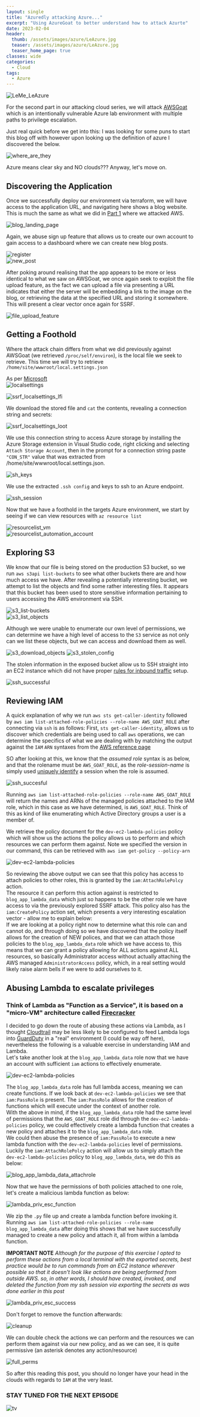 ```yaml
---
layout: single
title: "Azuredly attacking Azure..."
excerpt: "Using AzureGoat to better understand how to attack Azurte"
date: 2023-02-04
header:
  thumb: /assets/images/azure/LeAzure.jpg
  teaser: /assets/images/azure/LeAzure.jpg
  teaser_home_page: true
classes: wide
categories:
  - Cloud
tags:
  - Azure
---
```



![LeMe_LeAzure](/assets/images/azure/LeAzure.jpg)

For the second part in our attacking cloud series, we will attack [AWSGoat](https://github.com/ine-labs/AzureGoat) which is an intentionally vulnerable Azure lab environment with multiple paths to privilege escalation.   

Just real quick before we get into this: I was looking for some puns to start this blog off with however upon looking up the definition of azure I discovered the below.  

![where_are_they](/assets/images/azure/where_are_the_clouds.jpg)  

Azure means clear sky and NO clouds??? Anyway, let's move on.  


## Discovering the Application

Once we successfully deploy our environment via terraform, we will have access to the application URL, and navigating here shows a blog website. This is much the same as what we did in [Part 1](https://kymb0.github.io/IAM-attacking-AWS-rn/) where we attacked AWS.  

![blog_landing_page](/assets/images/azure/blog.jpg)

Again, we abuse sign up feature that allows us to create our own account to gain access to a dashboard where we can create new blog posts.  

![register](/assets/images/azure/signup.jpg)  
![new_post](/assets/images/azure/newpost.jpg)  

After poking around realising that the app appears to be more or less identical to what we saw on AWSGoat, we once again seek to exploit the file upload feature, as the fact we can upload a file via presenting a URL indicates that either the server will be embedding a link to the image on the blog, or retrieving the data at the specified URL and storing it somewhere. This will present a clear vector once again for SSRF.  

![file_upload_feature](/assets/images/AWS_1/fileupload.jpg)  

## Getting a Foothold

Where the attack chain differs from what we did previously against AWSGoat (we retrieved `/proc/self/environ`), is the local file we seek to retrieve. This time we will try to retrieve `/home/site/wwwroot/local.settings.json`  

As per [Microsoft](https://learn.microsoft.com/en-us/azure/azure-functions/functions-develop-local#local-settings-file)  
![localsettings](/assets/images/azure/local_settings.jpg)  

![ssrf_localsettings_lfi](/assets/images/azure/ssrf_local_settings.jpg)  

We download the stored file and `cat` the contents, revealing a connection string and secrets:  

![ssrf_localsettings_loot](/assets/images/azure/ssrf_local_settings_loot.jpg)    

We use this connection string to access Azure storage by installing the Azure Storage extension in Visual Studio code, right clicking and selecting `Attach Storage Account`, then in the prompt for a connection string paste `"CON_STR"` value that was extracted from /home/site/wwwroot/local.settings.json.  

![sh_keys](/assets/images/azure/ssh_keys.jpg)  

We use the extracted `.ssh config` and keys to ssh to an Azure endpoint.

![ssh_session](/assets/images/azure/ssh_as_justin.jpg)  

Now that we have a foothold in the targets Azure environment, we start by seeing if we can view resources with `az resource list`

![resourcelist_vm](/assets/images/azure/get_vmname_princ_id.jpg)  
![resourcelist_automation_account](/assets/images/azure/owner_princ_id.jpg)   


## Exploring S3

We know that our file is being stored on the production S3 bucket, so we run `aws s3api list-buckets` to see what other buckets there are and how much access we have. After revealing a potentially interesting bucket, we attempt to list the objects and find some rather interesting files. It appears that this bucket has been used to store sensitive information pertaining to users accessing the AWS environment via SSH.

![s3_list-buckets](/assets/images/AWS_1/s3_enum_dev_bucket.jpg)  
![s3_list_objects](/assets/images/AWS_1/s3_list_objects_loot.jpg)  

Although we were unable to enumerate our own level of permissions, we can determine we have a high level of access to the `S3` service as not only can we list these objects, but we can access and download them as well.

![s3_download_objects](/assets/images/AWS_1/s3_download_loot.jpg)
![s3_stolen_config](/assets/images/AWS_1/ssh_config.jpg)

The stolen information in the exposed bucket allow us to SSH straight into an EC2 instance which did not have proper [rules for inbound traffic](https://docs.aws.amazon.com/AWSEC2/latest/UserGuide/authorizing-access-to-an-instance.html) setup.  

![ssh_successful](/assets/images/AWS_1/ssh_successful.jpg)

## Reviewing IAM

A quick explanation of why we run `aws sts get-caller-identity` followed by `aws iam list-attached-role-policies --role-name AWS_GOAT_ROLE` after connecting via `ssh` is as follows: First, `sts get-caller-identity`, allows us to discover which credentials are being used to call `aws` operations, we can determine the specifics of what we are dealing with by matching the output against the `IAM` `ARN` syntaxes from the [AWS reference page](https://docs.aws.amazon.com/IAM/latest/UserGuide/reference_identifiers.html)

SO after looking at this, we know that the _assumed role_ syntax is as below, and that the rolename must be `AWS_GOAT_ROLE`, as the _role-session-name_ is simply used [uniquely identify](https://docs.aws.amazon.com/cli/latest/reference/sts/assume-role.html#:~:text=Use%20the%20role%20session%20name,account%20that%20owns%20the%20role.) a session when the role is assumed.

![ssh_succesful](/assets/images/AWS_1/understanding_output_of_getcalleridentity.jpg)  

Running `aws iam list-attached-role-policies --role-name AWS_GOAT_ROLE` will return the names and ARNs of the managed policies attached to the IAM role, which in this case as we have determined, is `AWS_GOAT_ROLE`. Think of this as kind of like enumerating which Active Directory groups a user is a member of.    

We retrieve the policy document for the `dev-ec2-lambda-policies` policy which will show us the actions the policy allows us to perform and which resources we can perform them against. Note we specified the version in our command, this can be retrieved with `aws iam get-policy --policy-arn`

![dev-ec2-lambda-policies](/assets/images/AWS_1/dev-ec2-lambda-policies.jpg)

So reviewing the above output we can see that this policy has access to attach policies to other roles, this is granted by the `iam:AttachRolePolcy` action.  
The resource it can perform this action against is restricted to `blog_app_lambda_data` which just so happens to be the other role we have access to via the previously explored SSRF attack. This policy also has the `iam:CreatePolicy` action set, which presents a very interesting escalation vector - allow me to explain below:  
If we are looking at a policy right now to determine what this role can and cannot do, and through doing so we have discovered that the policy itself allows for the creation of NEW polices, and that we can attach those policies to the `blog_app_lambda_data` role which we have access to, this means that we can grant a policy allowing for ALL actions against ALL resources, so basically Administrator access without actually attaching the AWS managed `AdministratorAccess` policy, which, in a real setting would likely raise alarm bells if we were to add ourselves to it.

## Abusing Lambda to escalate privileges

### Think of Lambda as "Function as a Service", it is based on a "micro-VM" architecture called [Firecracker](https://github.com/firecracker-microvm/firecracker)

I decided to go down the route of abusing these actions via Lambda, as I thought [Cloudtrail](https://docs.aws.amazon.com/cli/latest/reference/cloudtrail/index.html) may be less likely to be configured to feed Lambda logs into [GuardDuty](https://docs.aws.amazon.com/guardduty/latest/ug/guardduty_data-sources.html) in a "real" environment (I could be way off here), nevertheless the following is a valuable exercise in understanding IAM and Lambda.  
Let's take another look at the `blog_app_lambda_data` role now that we have an account with sufficient `iam` actions to effectively enumerate.

![dev-ec2-lambda-policies](/assets/images/AWS_1/lambda-data-role-policies.jpg)

The `blog_app_lambda_data` role has full lambda access, meaning we can create functions. If we look back at `dev-ec2-lambda-policies` we see that `iam:PassRole` is present. The `iam:PassRole` allows for the creation of functions which will execute under the context of another role.  
With the above in mind, if the `blog_app_lambda_data` role had the same level of permissions that the `AWS_GOAT_ROLE` role did through the `dev-ec2-lambda-policies` policy, we could effectively create a lambda function that creates a new policy and attaches it to the `blog_app_lambda_data` role.  
We could then abuse the presence of `iam:PassRole` to execute a new lambda function with the `dev-ec2-lambda-policies` level of permissions.  
Luckily the `iam:AttachRolePolcy` action will allow us to simply attach the `dev-ec2-lambda-policies` policy to `blog_app_lambda_data`, we do this as below:  

![blog_app_lambda_data_attachrole](/assets/images/AWS_1/blog_app_lambda_data_attachrole.jpg)  

Now that we have the permissions of both policies attached to one role, let's create a malicious lambda function as below:  

![lambda_priv_esc_function](/assets/images/AWS_1/lambda_priv_esc_function.jpg)  

We zip the `.py` file up and create a lambda function before invoking it. Running `aws iam list-attached-role-policies --role-name blog_app_lambda_data` after doing this shows that we have successfully managed to create a new policy and attach it, all from within a lambda function.  

**IMPORTANT NOTE** _Although for the purpose of this exercise I opted to perform these actions from a local terminal with the exported secrets, best practice would be to run commands from an EC2 instance wherever possible so that it doesn't look like actions are being performed from outside AWS. so, in other words, I should have created, invoked, and deleted the function from my ssh session via exporting the secrets as was done earlier in this post_  

![lambda_priv_esc_success](/assets/images/AWS_1/lambda_priv_esc_success.jpg)  

Don't forget to remove the function afterwards:  

![cleanup](/assets/images/AWS_1/cleanup.jpg)  

We can double check the actions we can perform and the resources we can perform them against via our new policy, and as we can see, it is quite permissive (an asterisk denotes any action/resource)  

![full_perms](/assets/images/AWS_1/full_perms.jpg)  

So after this reading this post, you should no longer have your head in the clouds with regards to `IAM` at the very least.  

### STAY TUNED FOR THE NEXT EPISODE  
![tv](/assets/images/AWS_1/adventure_time_tv.jpg)  
